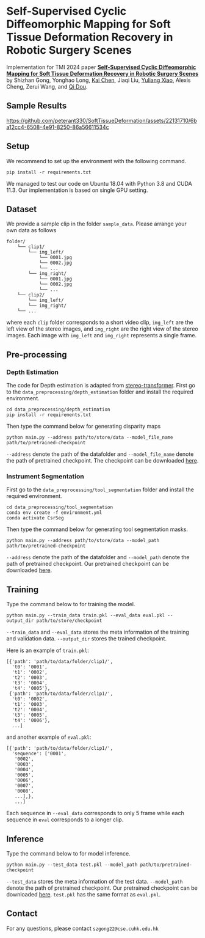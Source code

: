 # Self-Supervised Cyclic Diffeomorphic Mapping for Soft Tissue Deformation Recovery in Robotic Surgery Scenes
Implementation for TMI 2024 paper [<strong>Self-Supervised Cyclic Diffeomorphic Mapping for Soft 
Tissue Deformation Recovery in Robotic Surgery Scenes</strong>](https://ieeexplore.ieee.org/document/10630572)
by Shizhan Gong, Yonghao Long, [Kai Chen](https://ck-kai.github.io/), Jiaqi Liu,
[Yuliang Xiao](https://mikami520.github.io/), Alexis Cheng, Zerui Wang, and [Qi Dou](https://www.cse.cuhk.edu.hk/~qdou/index.html).

## Sample Results
https://github.com/peterant330/SoftTissueDeformation/assets/22131710/6ba12cc4-6508-4e91-8250-86a56611534c

## Setup
We recommend to set up the environment with the following command.

`pip install -r requirements.txt `

We managed to test our code on Ubuntu 18.04 with Python 3.8 and CUDA 11.3. Our implementation is based on single GPU setting.

## Dataset
We provide a sample clip in the folder `sample_data`. Please arrange your own data as follows
```
folder/
	└── clip1/ 
	    └── img_left/
	        └── 0001.jpg
	        └── 0002.jpg
	        └── ...
	    └── img_right/
	        └── 0001.jpg
	        └── 0002.jpg
	        └── ...
	└── clip2/
	    └── img_left/
	    └── img_right/ 
	└── ...
```
where each `clip` folder corresponds to a short video clip, `img_left` are the left view of the stereo 
images, and `img_right` are the right view of the stereo images. Each image with `img_left` and  `img_right` 
represents a single frame. 

## Pre-processing
### Depth Estimation

The code for Depth estimation is adapted from [stereo-transformer](https://ck-kai.github.io/). First go to the 
`data_preprocessing/depth_estimation` folder and install the required environment.
```commandline
cd data_preprocessing/depth_estimation
pip install -r requirements.txt
```
Then type the command below for generating disparity maps

```commandline
python main.py --address path/to/store/data --model_file_name path/to/pretrained-checkpoint
```
`--address` denote the path of the datafolder and `--model_file_name` denote the path of pretrained checkpoint.
The checkpoint can be downloaded [here](https://mycuhk-my.sharepoint.com/:u:/g/personal/1155187960_link_cuhk_edu_hk/ERqEFOYqdztLqWQza--4vN4B8JafIw_ECVwtV8sz8bPPMQ).

### Instrument Segmentation
First go to the 
`data_preprocessing/tool_segmentation` folder and install the required environment.
```commandline
cd data_preprocessing/tool_segmentation
conda env create -f environment.yml
conda activate CsrSeg
```
Then type the command below for generating tool segmentation masks.

```commandline
python main.py --address path/to/store/data --model_path path/to/pretrained-checkpoint
```
`--address` denote the path of the datafolder and `--model_path` denote the path of pretrained checkpoint.
Our pretrained checkpoint can be downloaded [here](https://mycuhk-my.sharepoint.com/:u:/g/personal/1155187960_link_cuhk_edu_hk/EZkjabvoPitBi5QAXbEVvhsBptu_PWqIhFdID8vwsVreaA?e=dPh5SA).

## Training
 Type the command below to for training the model.
```commandline
python main.py --train_data train.pkl --eval_data eval.pkl --output_dir path/to/store/checkpoint
```
`--train_data` and `--eval_data` stores the meta information of the training and validation data. `--output_dir` stores 
the trained checkpoint.

Here is an example of `train.pkl`:

```commandline
[{'path': 'path/to/data/folder/clip1/',
  't0': '0001',
  't1': '0002',
  't2': '0003',
  't3': '0004',
  't4': '0005'},
 {'path': 'path/to/data/folder/clip1/',
  't0': '0002',
  't1': '0003',
  't2': '0004',
  't3': '0005',
  't4': '0006'},
  ...]
```

and another example of `eval.pkl`:
```commandline
[{'path': 'path/to/data/folder/clip1/',
  'sequence': ['0001',
   '0002',
   '0003',
   '0004',
   '0005',
   '0006',
   '0007',
   '0008',
   ...],},
   ...]
```
Each sequence in `--eval_data` corresponds to only 5 frame while each sequence in `eval` corresponds to a longer clip.

## Inference
 Type the command below to for model inference.
```commandline
python main.py --test_data test.pkl --model_path path/to/pretrained-checkpoint
```
`--test_data`  stores the meta information of the test data. `--model_path` denote the path of pretrained checkpoint. 
Our pretrained checkpoint can be downloaded 
[here](https://mycuhk-my.sharepoint.com/:u:/g/personal/1155187960_link_cuhk_edu_hk/EZg8W98rGbJIr0ZS3wahkWQBPNtEpL9R2yvWBY1ykTl5Hg?e=rjlhKB). 
`test.pkl` has the same format as `eval.pkl`.

## Contact
For any questions, please contact `szgong22@cse.cuhk.edu.hk`
